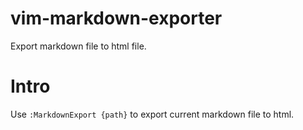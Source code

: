 # vim-markdown-exporter

Export markdown file to html file.

# Intro

Use `:MarkdownExport {path}` to export current markdown file to html.

